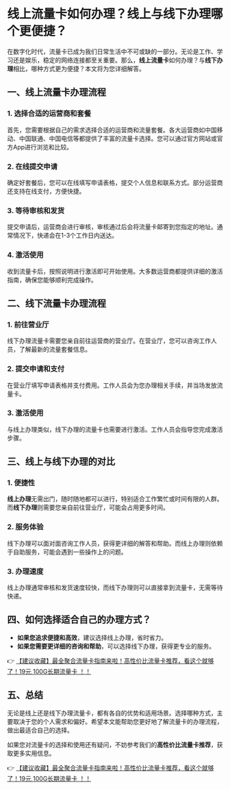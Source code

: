 # 线上流量卡如何办理？线上与线下办理哪个更便捷？

在数字化时代，流量卡已成为我们日常生活中不可或缺的一部分。无论是工作、学习还是娱乐，稳定的网络连接都至关重要。那么，**线上流量卡**如何办理？与**线下办理**相比，哪种方式更为便捷？本文将为您详细解答。

## 一、线上流量卡办理流程

### 1. 选择合适的运营商和套餐
首先，您需要根据自己的需求选择合适的运营商和流量套餐。各大运营商如中国移动、中国联通、中国电信等都提供了丰富的流量卡选择。您可以通过官方网站或官方App进行浏览和比较。

### 2. 在线提交申请
确定好套餐后，您可以在线填写申请表格，提交个人信息和联系方式。部分运营商还支持在线支付，方便快捷。

### 3. 等待审核和发货
提交申请后，运营商会进行审核，审核通过后会将流量卡邮寄到您指定的地址。通常情况下，快递会在1-3个工作日内送达。

### 4. 激活使用
收到流量卡后，按照说明进行激活即可开始使用。大多数运营商都提供详细的激活指南，确保您能够顺利完成操作。

## 二、线下流量卡办理流程

### 1. 前往营业厅
线下办理流量卡需要您亲自前往运营商的营业厅。在营业厅，您可以咨询工作人员，了解最新的流量套餐信息。

### 2. 提交申请和支付
在营业厅填写申请表格并支付费用。工作人员会为您办理相关手续，并当场发放流量卡。

### 3. 激活使用
与线上办理类似，线下办理的流量卡也需要进行激活。工作人员会指导您完成激活步骤。

## 三、线上与线下办理的对比

### 1. 便捷性
**线上办理**无需出门，随时随地都可以进行，特别适合工作繁忙或时间有限的人群。而**线下办理**则需要您亲自前往营业厅，可能会占用更多时间。

### 2. 服务体验
线下办理可以面对面咨询工作人员，获得更详细的解答和帮助。而线上办理则依赖于自助服务，可能会遇到一些操作上的问题。

### 3. 办理速度
线上办理通常审核和发货速度较快，而线下办理则可以直接拿到流量卡，无需等待快递。

## 四、如何选择适合自己的办理方式？

- **如果您追求便捷和高效**，建议选择线上办理，省时省力。
- **如果您需要更详细的咨询和帮助**，可以选择线下办理，获得更专业的服务。

👉 [【建议收藏】最全聚合流量卡指南来啦！高性价比流量卡推荐，看这个就够了！19元 100G长期流量卡 ！！](https://bit.ly/Liuliangka)

## 五、总结

无论是线上还是线下办理流量卡，都有各自的优势和适用场景。选择哪种方式，主要取决于您的个人需求和偏好。希望本文能帮助您更好地了解流量卡的办理流程，做出最适合自己的选择。

如果您对流量卡的选择和使用还有疑问，不妨参考我们的**高性价比流量卡推荐**，获取更多实用信息。

👉 [【建议收藏】最全聚合流量卡指南来啦！高性价比流量卡推荐，看这个就够了！19元 100G长期流量卡 ！！](https://bit.ly/Liuliangka)